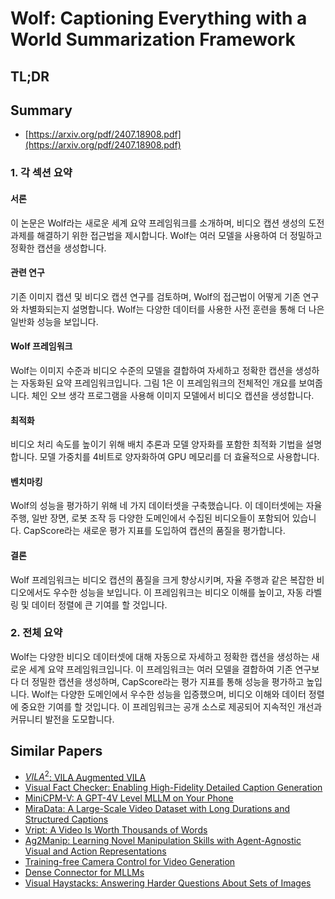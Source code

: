 # Wolf: Captioning Everything with a World Summarization Framework
## TL;DR
## Summary
- [https://arxiv.org/pdf/2407.18908.pdf](https://arxiv.org/pdf/2407.18908.pdf)

### 1. 각 섹션 요약

#### 서론
이 논문은 Wolf라는 새로운 세계 요약 프레임워크를 소개하며, 비디오 캡션 생성의 도전 과제를 해결하기 위한 접근법을 제시합니다. Wolf는 여러 모델을 사용하여 더 정밀하고 정확한 캡션을 생성합니다.

#### 관련 연구
기존 이미지 캡션 및 비디오 캡션 연구를 검토하며, Wolf의 접근법이 어떻게 기존 연구와 차별화되는지 설명합니다. Wolf는 다양한 데이터를 사용한 사전 훈련을 통해 더 나은 일반화 성능을 보입니다.

#### Wolf 프레임워크
Wolf는 이미지 수준과 비디오 수준의 모델을 결합하여 자세하고 정확한 캡션을 생성하는 자동화된 요약 프레임워크입니다. 그림 1은 이 프레임워크의 전체적인 개요를 보여줍니다. 체인 오브 생각 프로그램을 사용해 이미지 모델에서 비디오 캡션을 생성합니다.

#### 최적화
비디오 처리 속도를 높이기 위해 배치 추론과 모델 양자화를 포함한 최적화 기법을 설명합니다. 모델 가중치를 4비트로 양자화하여 GPU 메모리를 더 효율적으로 사용합니다.

#### 벤치마킹
Wolf의 성능을 평가하기 위해 네 가지 데이터셋을 구축했습니다. 이 데이터셋에는 자율 주행, 일반 장면, 로봇 조작 등 다양한 도메인에서 수집된 비디오들이 포함되어 있습니다. CapScore라는 새로운 평가 지표를 도입하여 캡션의 품질을 평가합니다.

#### 결론
Wolf 프레임워크는 비디오 캡션의 품질을 크게 향상시키며, 자율 주행과 같은 복잡한 비디오에서도 우수한 성능을 보입니다. 이 프레임워크는 비디오 이해를 높이고, 자동 라벨링 및 데이터 정렬에 큰 기여를 할 것입니다.

### 2. 전체 요약

Wolf는 다양한 비디오 데이터셋에 대해 자동으로 자세하고 정확한 캡션을 생성하는 새로운 세계 요약 프레임워크입니다. 이 프레임워크는 여러 모델을 결합하여 기존 연구보다 더 정밀한 캡션을 생성하며, CapScore라는 평가 지표를 통해 성능을 평가하고 높입니다. Wolf는 다양한 도메인에서 우수한 성능을 입증했으며, 비디오 이해와 데이터 정렬에 중요한 기여를 할 것입니다. 이 프레임워크는 공개 소스로 제공되어 지속적인 개선과 커뮤니티 발전을 도모합니다.

## Similar Papers
- [$VILA^2$: VILA Augmented VILA](2407.17453.md)
- [Visual Fact Checker: Enabling High-Fidelity Detailed Caption Generation](2404.19752.md)
- [MiniCPM-V: A GPT-4V Level MLLM on Your Phone](2408.01800.md)
- [MiraData: A Large-Scale Video Dataset with Long Durations and Structured Captions](2407.06358.md)
- [Vript: A Video Is Worth Thousands of Words](2406.06040.md)
- [Ag2Manip: Learning Novel Manipulation Skills with Agent-Agnostic Visual and Action Representations](2404.17521.md)
- [Training-free Camera Control for Video Generation](2406.10126.md)
- [Dense Connector for MLLMs](2405.13800.md)
- [Visual Haystacks: Answering Harder Questions About Sets of Images](2407.13766.md)
